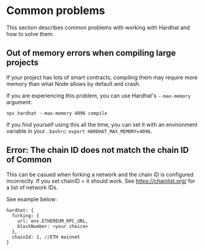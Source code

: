 # Common problems

This section describes common problems with working with Hardhat and how to solve them.

## Out of memory errors when compiling large projects

If your project has lots of smart contracts, compiling them may require more memory than what Node allows by default and crash.

If you are experiencing this problem, you can use Hardhat's `--max-memory` argument:

```
npx hardhat --max-memory 4096 compile
```

If you find yourself using this all the time, you can set it with an environment variable in your `.bashrc`: `export HARDHAT_MAX_MEMORY=4096`.


## Error: The chain ID does not match the chain ID of Common

This can be casued when forking a network and the chain ID is configured incorrectly. If you set chainID = <ID of the network your forking> it should work. See  https://chainlist.org/ for a list of network IDs.
  
See example below:
```
hardhat: {
  forking: {
    url: env.ETHEREUM_RPC_URL,
    blockNumber: <your choice>
  },
  chainId: 1, //ETH mainnet
}
```
